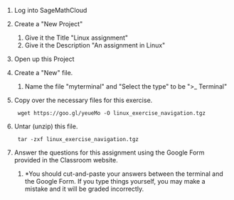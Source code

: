 1. Log into SageMathCloud
2. Create a "New Project"
    1. Give it the Title "Linux assignment"
    2. Give it the Description "An assignment in Linux"
3. Open up this Project
4. Create a "New" file.
    1. Name the file "myterminal" and "Select the type" to be ">_ Terminal"
5. Copy over the necessary files for this exercise.

        wget https://goo.gl/yeueMo -O linux_exercise_navigation.tgz

6. Untar (unzip) this file. 

        tar -zxf linux_exercise_navigation.tgz

7. Answer the questions for this assignment using the Google Form provided in the Classroom website. 
    1. *You should cut-and-paste your answers between the terminal and the Google Form. If you type things yourself, you may make a mistake and it will be graded incorrectly. 
